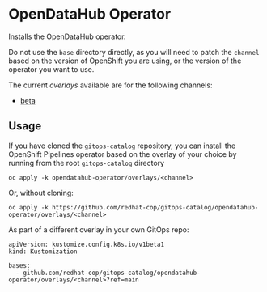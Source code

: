 # OpenDataHub Operator

Installs the OpenDataHub operator.

Do not use the `base` directory directly, as you will need to patch the `channel` based on the version of OpenShift you are using, or the version of the operator you want to use.

The current *overlays* available are for the following channels:
* [beta](overlays/beta)

## Usage

If you have cloned the `gitops-catalog` repository, you can install the OpenShift Pipelines operator based on the overlay of your choice by running from the root `gitops-catalog` directory

```
oc apply -k opendatahub-operator/overlays/<channel>
```

Or, without cloning:

```
oc apply -k https://github.com/redhat-cop/gitops-catalog/opendatahub-operator/overlays/<channel>
```

As part of a different overlay in your own GitOps repo:

```
apiVersion: kustomize.config.k8s.io/v1beta1
kind: Kustomization

bases:
  - github.com/redhat-cop/gitops-catalog/opendatahub-operator/overlays/<channel>?ref=main
```